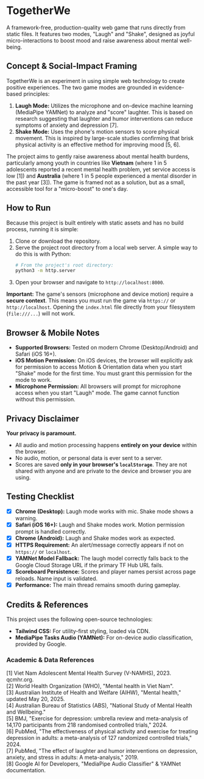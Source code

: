 # TogetherWe

A framework-free, production-quality web game that runs directly from static files. It features two modes, "Laugh" and "Shake", designed as joyful micro-interactions to boost mood and raise awareness about mental well-being.

## Concept & Social-Impact Framing

TogetherWe is an experiment in using simple web technology to create positive experiences. The two game modes are grounded in evidence-based principles:

1.  **Laugh Mode:** Utilizes the microphone and on-device machine learning (MediaPipe YAMNet) to analyze and "score" laughter. This is based on research suggesting that laughter and humor interventions can reduce symptoms of anxiety and depression [7].
2.  **Shake Mode:** Uses the phone's motion sensors to score physical movement. This is inspired by large-scale studies confirming that brisk physical activity is an effective method for improving mood [5, 6].

The project aims to gently raise awareness about mental health burdens, particularly among youth in countries like **Vietnam** (where 1 in 5 adolescents reported a recent mental health problem, yet service access is low [1]) and **Australia** (where 1 in 5 people experienced a mental disorder in the past year [3]). The game is framed not as a solution, but as a small, accessible tool for a "micro-boost" to one's day.

## How to Run

Because this project is built entirely with static assets and has no build process, running it is simple:

1.  Clone or download the repository.
2.  Serve the project root directory from a local web server. A simple way to do this is with Python:
    ```bash
    # From the project's root directory:
    python3 -m http.server
    ```
3.  Open your browser and navigate to `http://localhost:8000`.

**Important:** The game's sensors (microphone and device motion) require a **secure context**. This means you must run the game via `https://` or `http://localhost`. Opening the `index.html` file directly from your filesystem (`file:///...`) will not work.

## Browser & Mobile Notes

*   **Supported Browsers:** Tested on modern Chrome (Desktop/Android) and Safari (iOS 16+).
*   **iOS Motion Permission:** On iOS devices, the browser will explicitly ask for permission to access Motion & Orientation data when you start "Shake" mode for the first time. You must grant this permission for the mode to work.
*   **Microphone Permission:** All browsers will prompt for microphone access when you start "Laugh" mode. The game cannot function without this permission.

## Privacy Disclaimer

**Your privacy is paramount.**
*   All audio and motion processing happens **entirely on your device** within the browser.
*   No audio, motion, or personal data is ever sent to a server.
*   Scores are saved **only in your browser's `localStorage`**. They are not shared with anyone and are private to the device and browser you are using.

## Testing Checklist

-   [x] **Chrome (Desktop):** Laugh mode works with mic. Shake mode shows a warning.
-   [x] **Safari (iOS 16+):** Laugh and Shake modes work. Motion permission prompt is handled correctly.
-   [x] **Chrome (Android):** Laugh and Shake modes work as expected.
-   [x] **HTTPS Requirement:** An alert/message correctly appears if not on `https://` or `localhost`.
-   [x] **YAMNet Model Fallback:** The laugh model correctly falls back to the Google Cloud Storage URL if the primary TF Hub URL fails.
-   [x] **Scoreboard Persistence:** Scores and player names persist across page reloads. Name input is validated.
-   [x] **Performance:** The main thread remains smooth during gameplay.

## Credits & References

This project uses the following open-source technologies:

*   **Tailwind CSS:** For utility-first styling, loaded via CDN.
*   **MediaPipe Tasks Audio (YAMNet):** For on-device audio classification, provided by Google.

### Academic & Data References

[1] Viet Nam Adolescent Mental Health Survey (V-NAMHS), 2023. qcmhr.org.  
[2] World Health Organization (WHO), "Mental health in Viet Nam".  
[3] Australian Institute of Health and Welfare (AIHW), "Mental health," updated May 20, 2025.  
[4] Australian Bureau of Statistics (ABS), "National Study of Mental Health and Wellbeing."  
[5] BMJ, "Exercise for depression: umbrella review and meta-analysis of 14,170 participants from 218 randomised controlled trials," 2024.  
[6] PubMed, "The effectiveness of physical activity and exercise for treating depression in adults: a meta-analysis of 127 randomized controlled trials," 2024.  
[7] PubMed, "The effect of laughter and humor interventions on depression, anxiety, and stress in adults: A meta-analysis," 2019.  
[8] Google AI for Developers, "MediaPipe Audio Classifier" & YAMNet documentation.

